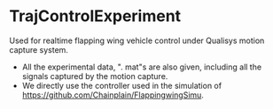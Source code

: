 # TrajControlExperiment

Used for realtime flapping wing vehicle control under Qualisys motion capture system. 

- All the experimental data, ". mat"s are also given, including all the signals captured by the motion capture.
- We directly use the controller used in the simulation of https://github.com/Chainplain/FlappingwingSimu.
